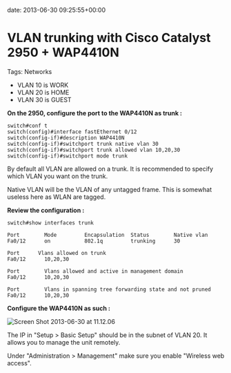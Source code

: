 date: 2013-06-30 09:25:55+00:00

# VLAN trunking with Cisco Catalyst 2950 + WAP4410N
Tags: Networks
- VLAN 10 is WORK
- VLAN 20 is HOME
- VLAN 30 is GUEST

**On the 2950, configure the port to the WAP4410N as trunk :**

```
switch#conf t
switch(config)#interface fastEthernet 0/12
switch(config-if)#description WAP4410N
switch(config-if)#switchport trunk native vlan 30
switch(config-if)#switchport trunk allowed vlan 10,20,30
switch(config-if)#switchport mode trunk
```

By default all VLAN are allowed on a trunk. It is recommended to specify which VLAN you want on the trunk.

Native VLAN will be the VLAN of any untagged frame. This is somewhat useless here as WLAN are tagged.

**Review the configuration :**

```
switch#show interfaces trunk

Port        Mode         Encapsulation  Status        Native vlan
Fa0/12      on           802.1q         trunking      30

Port      Vlans allowed on trunk
Fa0/12      10,20,30

Port        Vlans allowed and active in management domain
Fa0/12      10,20,30

Port        Vlans in spanning tree forwarding state and not pruned
Fa0/12      10,20,30
```

**Configure the WAP4410N as such :**

![Screen Shot 2013-06-30 at 11.12.06](https://blog.wains.be/library/images/Screen-Shot-2013-06-30-at-11.12.06-300x172.png)

The IP in "Setup > Basic Setup" should be in the subnet of VLAN 20. It allows you to manage the unit remotely.

Under "Administration > Management" make sure you enable "Wireless web access".
